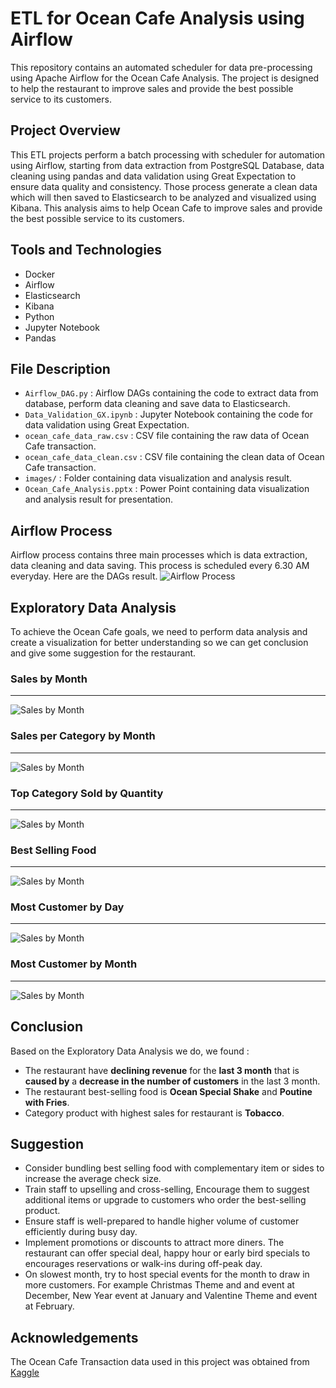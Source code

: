 # ETL for Ocean Cafe Analysis using Airflow
This repository contains an automated scheduler for data pre-processing using Apache Airflow for the Ocean Cafe Analysis. The project is designed to help the restaurant to improve sales and provide the best possible service to its customers.


## Project Overview
This ETL projects perform a batch processing with scheduler for automation using Airflow, starting from data extraction from PostgreSQL Database, data cleaning using pandas and data validation using Great Expectation to ensure data quality and consistency. Those process generate a clean data which will then saved to Elasticsearch to be analyzed and visualized using Kibana. This analysis aims to help Ocean Cafe to improve sales and provide the best possible service to its customers.

## Tools and Technologies
- Docker
- Airflow
- Elasticsearch
- Kibana
- Python
- Jupyter Notebook
- Pandas

## File Description
- `Airflow_DAG.py` : Airflow DAGs containing the code to extract data from database, perform data cleaning and save data to Elasticsearch.
- `Data_Validation_GX.ipynb` : Jupyter Notebook containing the code for data validation using Great Expectation.
- `ocean_cafe_data_raw.csv` : CSV file containing the raw data of Ocean Cafe transaction.
- `ocean_cafe_data_clean.csv` : CSV file containing the clean data of Ocean Cafe transaction.
- `images/` : Folder containing data visualization and analysis result.
- `Ocean_Cafe_Analysis.pptx` : Power Point containing data visualization and analysis result for presentation.

## Airflow Process
Airflow process contains three main processes which is data extraction, data cleaning and data saving. This process is scheduled every 6.30 AM everyday. Here are the DAGs result.
![Airflow Process](./images/airflow_process.png)

## Exploratory Data Analysis
To achieve the Ocean Cafe goals, we need to perform data analysis and create a visualization for better understanding so we can get conclusion and give some suggestion for the restaurant.

### Sales by Month
---
![Sales by Month](./images/plot_01.png)

### Sales per Category by Month
---
![Sales by Month](./images/plot_02.png)

### Top Category Sold by Quantity
---
![Sales by Month](./images/plot_03.png)

### Best Selling Food
---
![Sales by Month](./images/plot_04.png)

### Most Customer by Day
---
![Sales by Month](./images/plot_05.png)

### Most Customer by Month
---
![Sales by Month](./images/plot_06.png)

## Conclusion
Based on the Exploratory Data Analysis we do, we found :
- The restaurant have **declining revenue** for the **last 3 month** that is **caused by** a **decrease in the number of customers** in the last 3 month. 
- The restaurant best-selling food is **Ocean Special Shake** and **Poutine with Fries**.
- Category product with highest sales for restaurant is **Tobacco**.

## Suggestion
- Consider bundling best selling food with complementary item or sides to increase the average check size.
- Train staff to upselling and cross-selling, Encourage them to suggest additional items or upgrade to customers who order the best-selling product.
- Ensure staff is well-prepared to handle higher volume of customer efficiently during busy day.
- Implement promotions or discounts to attract more diners. The restaurant can offer special deal, happy hour or early bird specials to encourages reservations or walk-ins during off-peak day.
- On slowest month, try to host special events for the month to draw in more customers. For example Christmas Theme and and event at December, New Year event at January and Valentine Theme and event at February.

## Acknowledgements
The Ocean Cafe Transaction data used in this project was obtained from [Kaggle](https://www.kaggle.com/datasets/gladinvarghese/cafeocean)
